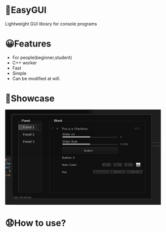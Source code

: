 # 🤖EasyGUI
Lightweight GUI library for console programs
# 😀Features
- For people(beginner,student)
- C++ worker
- Fast
- Simple
- Can be modified at will.
# 🥰Showcase
![image](https://github.com/Coslly/EasyGUI-Lightweight/blob/main/PAA.png?raw=true)
# 😧How to use?
